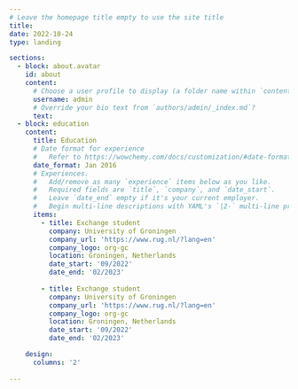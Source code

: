 ```yaml
---
# Leave the homepage title empty to use the site title
title:
date: 2022-10-24
type: landing

sections:
  - block: about.avatar
    id: about
    content:
      # Choose a user profile to display (a folder name within `content/authors/`)
      username: admin
      # Override your bio text from `authors/admin/_index.md`?
      text:
  - block: education
    content:
      title: Education
      # Date format for experience
      #   Refer to https://wowchemy.com/docs/customization/#date-format
      date_format: Jan 2016
      # Experiences.
      #   Add/remove as many `experience` items below as you like.
      #   Required fields are `title`, `company`, and `date_start`.
      #   Leave `date_end` empty if it's your current employer.
      #   Begin multi-line descriptions with YAML's `|2-` multi-line prefix.
      items:
        - title: Exchange student
          company: University of Groningen
          company_url: 'https://www.rug.nl/?lang=en'
          company_logo: org-gc
          location: Groningen, Netherlands
          date_start: '09/2022'
          date_end: '02/2023'
          
        - title: Exchange student
          company: University of Groningen
          company_url: 'https://www.rug.nl/?lang=en'
          company_logo: org-gc
          location: Groningen, Netherlands
          date_start: '09/2022'
          date_end: '02/2023'

    design:
      columns: '2'
  
---
```


